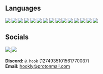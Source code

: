 <h2> Languages </h2>

<div align="left">

  <img src="https://img.shields.io/badge/Rust-e13714?style=for-the-badge&logo=rust&logoColor=white"/>
  <img src="https://img.shields.io/badge/C-03599c?style=for-the-badge&logo=c&logoColor=white"/>
  <img src="https://img.shields.io/badge/C++-004482?style=for-the-badge&logo=cplusplus&logoColor=white"/>
  <img src="https://img.shields.io/badge/C%23-68217a?style=for-the-badge"/>
  <img src="https://img.shields.io/badge/Assembly-3056bf?style=for-the-badge"/>
  <img src="https://img.shields.io/badge/Java-bd2c2e?style=for-the-badge"/>
  <img src="https://img.shields.io/badge/Javascript-555555?style=for-the-badge&logo=javascript&logoColor=f0db4f"/>
  <img src="https://img.shields.io/badge/Typescript-007acc?style=for-the-badge&logo=typescript&logoColor=white"/>
  <img src="https://img.shields.io/badge/Lua-000080?style=for-the-badge&logo=lua&logoColor=white"/>
  <img src="https://img.shields.io/badge/Node-57a645?style=for-the-badge&logo=nodedotjs&logoColor=white"/>
  <img src="https://img.shields.io/badge/Php-777bb3?style=for-the-badge&logo=php&logoColor=white"/>
  <img src="https://img.shields.io/badge/Python-3776ab?style=for-the-badge&logo=python&logoColor=white"/>
  <img src="https://img.shields.io/badge/Html-e34f26?style=for-the-badge&logo=html5&logoColor=white"/>
  <img src="https://img.shields.io/badge/Css-663399?style=for-the-badge&logo=css&logoColor=white"/>
  <img src="https://img.shields.io/badge/Perl-00709d?style=for-the-badge&logo=perl&logoColor=white"/>
  
</div>

<h2>Socials</h2>
<div align="left">
  <a href="https://discord.com/users/131100342850027520">
    <img src="https://img.shields.io/badge/Discord-5865f2?style=for-the-badge&logo=discord&logoColor=white"/>
  </a>
  <a href="https://www.youtube.com/@matas3535">
    <img src="https://img.shields.io/badge/Youtube-ff0000?style=for-the-badge&logo=youtube&logoColor=white"/>
  </a>
  <br/><br/>
  <strong>Discord:</strong> <code>@.hook</code> (1274935101561770037)<br/>
  <strong>Email:</strong> <a href="mailto:hookly@protonmail.com">hookly@protonmail.com</a>
</div>
